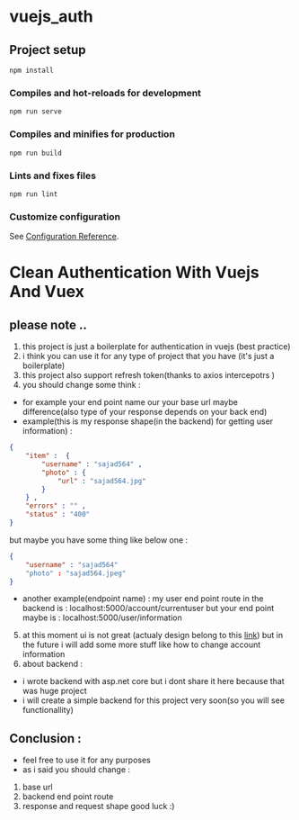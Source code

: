 # vuejs_auth

## Project setup
```
npm install
```

### Compiles and hot-reloads for development
```
npm run serve
```

### Compiles and minifies for production
```
npm run build
```

### Lints and fixes files
```
npm run lint
```

### Customize configuration
See [Configuration Reference](https://cli.vuejs.org/config/).
# Clean Authentication With Vuejs And Vuex
## please note ..
1. this project is just a boilerplate for authentication in vuejs (best practice)
2. i think you can use it for any type of project that you have (it's just a boilerplate)
3. this project also support refresh token(thanks to axios intercepotrs )
4. you should change some think :
* for example your end point name our your base url maybe  difference(also type of your response depends on your back end)
* example(this is my response shape(in the backend) for getting user information) :
```json
{
    "item" :  {
        "username" : "sajad564" , 
        "photo" : {
            "url" : "sajad564.jpg"
        }
    } , 
    "errors" : "" , 
    "status" : "400"
}
```
but maybe you have some thing like below one :

```json
{
    "username" : "sajad564"
    "photo" : "sajad564.jpeg"
}
```
* another example(endpoint name) :
my user end point route in the backend is  : localhost:5000/account/currentuser
but your end point maybe is  : localhost:5000/user/information
5. at this moment ui is not great (actualy design  belong to this [link](https://colorlib.com/wp/html5-and-css3-login-forms/)) but in the future i will add some more stuff like how to change account information
6. about backend :
* i wrote backend with asp.net core but i dont share it here because that was huge project
* i will create a simple backend for this project very soon(so you will see functionallity)
## Conclusion :
* feel free to use it for any purposes
* as i said you should change  :
1. base url
2. backend end point route
3. response and request shape
good luck :)

